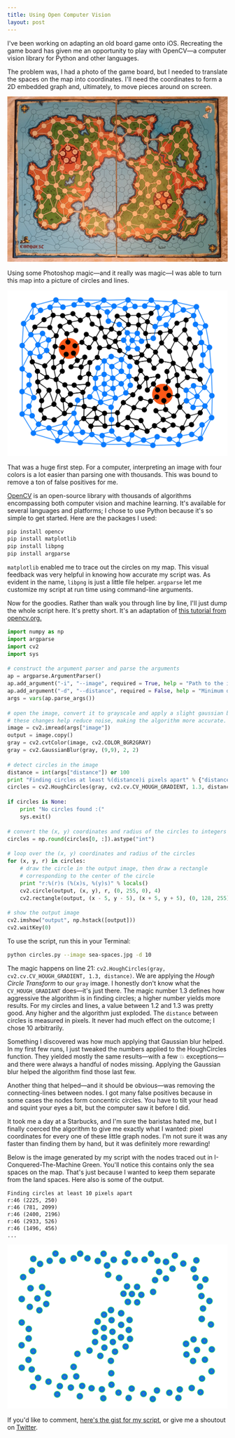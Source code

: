 ```yaml
---
title: Using Open Computer Vision
layout: post
---
```


I've been working on adapting an old board game onto iOS. Recreating the game board has given me an opportunity to play with OpenCV—a computer vision library for Python and other languages.

The problem was, I had a photo of the game board, but I needed to translate the spaces on the map into coordinates. I'll need the coordinates to form a 2D embedded graph and, ultimately, to move pieces around on screen.

![the game board][map]

Using some Photoshop magic—and it really was magic—I was able to turn this map into a picture of circles and lines.

![circles and lines][circles-lines]

That was a huge first step. For a computer, interpreting an image with four colors is a lot easier than parsing one with thousands. This was bound to remove a ton of false positives for me.

[OpenCV][opencv] is an open-source library with thousands of algorithms encompassing both computer vision and machine learning. It's available for several languages and platforms; I chose to use Python because it's so simple to get started. Here are the packages I used:

~~~ bash
pip install opencv
pip install matplotlib
pip install libpng
pip install argparse
~~~

`matplotlib` enabled me to trace out the circles on my map. This visual feedback was very helpful in knowing how accurate my script was. As evident in the name, `libpng` is just a little file helper. `argparse` let me customize my script at run time using command-line arguments.

Now for the goodies. Rather than walk you through line by line, I'll just dump the whole script here. It's pretty short. It's an adaptation of [this tutorial from opencv.org.][tutorial]

~~~ python
import numpy as np
import argparse
import cv2
import sys

# construct the argument parser and parse the arguments
ap = argparse.ArgumentParser()
ap.add_argument("-i", "--image", required = True, help = "Path to the image")
ap.add_argument("-d", "--distance", required = False, help = "Minimum distance between circles")
args = vars(ap.parse_args())

# open the image, convert it to grayscale and apply a slight gaussian blur.
# these changes help reduce noise, making the algorithm more accurate.
image = cv2.imread(args["image"])
output = image.copy()
gray = cv2.cvtColor(image, cv2.COLOR_BGR2GRAY)
gray = cv2.GaussianBlur(gray, (9,9), 2, 2)

# detect circles in the image
distance = int(args["distance"]) or 100
print "Finding circles at least %(distance)i pixels apart" % {"distance": distance}
circles = cv2.HoughCircles(gray, cv2.cv.CV_HOUGH_GRADIENT, 1.3, distance)

if circles is None:
    print "No circles found :("
    sys.exit()

# convert the (x, y) coordinates and radius of the circles to integers
circles = np.round(circles[0, :]).astype("int")

# loop over the (x, y) coordinates and radius of the circles
for (x, y, r) in circles:
    # draw the circle in the output image, then draw a rectangle
    # corresponding to the center of the circle
    print "r:%(r)s (%(x)s, %(y)s)" % locals()
    cv2.circle(output, (x, y), r, (0, 255, 0), 4)
    cv2.rectangle(output, (x - 5, y - 5), (x + 5, y + 5), (0, 128, 255), -1)

# show the output image
cv2.imshow("output", np.hstack([output]))
cv2.waitKey(0)
~~~

To use the script, run this in your Terminal:

~~~ bash
python circles.py --image sea-spaces.jpg -d 10
~~~

The magic happens on line 21: `cv2.HoughCircles(gray, cv2.cv.CV_HOUGH_GRADIENT, 1.3, distance)`. We are applying the _Hough Circle Transform_ to our `gray` image. I honestly don't know what the `CV_HOUGH_GRADIANT` does—it's just there. The magic number 1.3 defines how aggressive the algorithm is in finding circles; a higher number yields more results. For my circles and lines, a value between 1.2 and 1.3 was pretty good. Any higher and the algorithm just exploded. The `distance` between circles is measured in pixels. It never had much effect on the outcome; I chose 10 arbitrarily.

Something I discovered was how much applying that Gaussian blur helped. In my first few runs, I just tweaked the numbers applied to the HoughCircles function. They yielded mostly the same results—with a few 💥 exceptions—and there were always a handful of nodes missing. Applying the Gaussian blur helped the algorithm find those last few.

Another thing that helped—and it should be obvious—was removing the connecting-lines between nodes. I got many false positives because in some cases the nodes form concentric circles. You have to tilt your head and squint your eyes a bit, but the computer saw it before I did.

It took me a day at a Starbucks, and I'm sure the baristas hated me, but I finally coerced the algorithm to give me exactly what I wanted: pixel coordinates for every one of these little graph nodes. I'm not sure it was any faster than finding them by hand, but it was definitely more rewarding!

Below is the image generated by my script with the nodes traced out in I-Conquered-The-Machine Green. You'll notice this contains only the sea spaces on the map. That's just because I wanted to keep them separate from the land spaces. Here also is some of the output.

~~~
Finding circles at least 10 pixels apart
r:46 (2225, 250)
r:46 (781, 2099)
r:46 (2400, 2196)
r:46 (2933, 526)
r:46 (1496, 456)
...
~~~

![the found sea nodes traced out in green][found-sea-spaces]

If you'd like to comment, [here's the gist for my script][gist], or give me a shoutout on [Twitter](https://twitter.com/mklbtz).

[map]: /images/posts/2015-07-03-using-computer-vision/conquest-map.jpg
[circles-lines]: /images/posts/2015-07-03-using-computer-vision/circles-and-lines.jpg
[found-sea-spaces]: /images/posts/2015-07-03-using-computer-vision/found-sea-spaces.png
[opencv]: http://opencv.org
[tutorial]: http://docs.opencv.org/doc/tutorials/imgproc/imgtrans/hough_circle/hough_circle.html
[gist]: https://gist.github.com/e25f5599c07bfe5cc426
